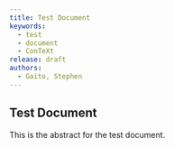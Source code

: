 ```yaml
---
title: Test Document
keywords:
  - test
  - document
  - ConTeXt
release: draft
authors:
  - Gaito, Stephen
---
```


## Test Document

This is the abstract for the test document.

